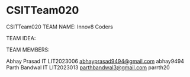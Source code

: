 # CSITTeam020
CSITTeam020
TEAM NAME: Innov8 Coders 

TEAM IDEA: 

TEAM MEMBERS:

Abhay Prasad IT LIT2023006 abhayprasad9494@gmail.com abhay9494</br>
Parth Bandwal IT LIT2023013 parthbandwal3@gmail.com parrth20
